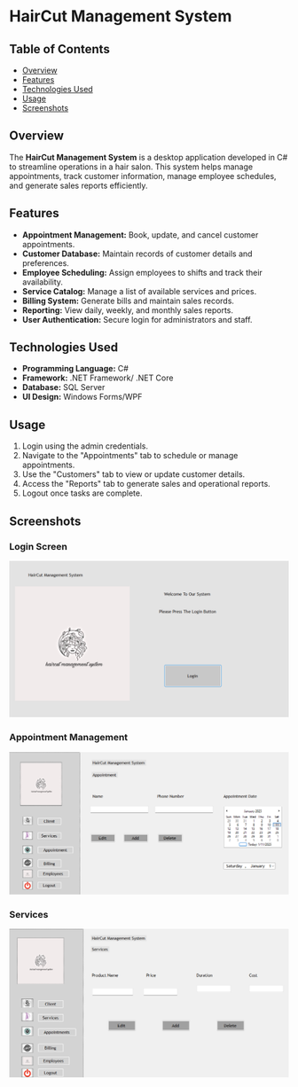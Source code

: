 # HairCut Management System

## Table of Contents
- [Overview](#overview)
- [Features](#features)
- [Technologies Used](#technologies-used)
- [Usage](#usage)
- [Screenshots](#screenshots)

## Overview
The **HairCut Management System** is a desktop application developed in C# to streamline operations in a hair salon. This system helps manage appointments, track customer information, manage employee schedules, and generate sales reports efficiently.

## Features
- **Appointment Management:** Book, update, and cancel customer appointments.
- **Customer Database:** Maintain records of customer details and preferences.
- **Employee Scheduling:** Assign employees to shifts and track their availability.
- **Service Catalog:** Manage a list of available services and prices.
- **Billing System:** Generate bills and maintain sales records.
- **Reporting:** View daily, weekly, and monthly sales reports.
- **User Authentication:** Secure login for administrators and staff.

## Technologies Used
- **Programming Language:** C#
- **Framework:** .NET Framework/ .NET Core 
- **Database:** SQL Server 
- **UI Design:** Windows Forms/WPF

## Usage
1. Login using the admin credentials.
2. Navigate to the "Appointments" tab to schedule or manage appointments.
3. Use the "Customers" tab to view or update customer details.
4. Access the "Reports" tab to generate sales and operational reports.
5. Logout once tasks are complete.

## Screenshots
### Login Screen
![Login Screen](https://github.com/MinuAtty/HairCut-Management-System/blob/8e6d1758ab2ea1a3b083f7dfde5a0f9311d73bb4/Login%20Screen.png)

### Appointment Management
![Appointment Management](https://github.com/MinuAtty/HairCut-Management-System/blob/8e6d1758ab2ea1a3b083f7dfde5a0f9311d73bb4/Appointment%20Management.png)

### Services
![Services](https://github.com/MinuAtty/HairCut-Management-System/blob/91c28da7efefdbb46110037f176c8bd12fc56e8d/Services.png)
